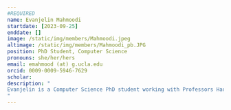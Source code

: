 ```yaml
---
#REQUIRED
name: Evanjelin Mahmoodi 
startdate: [2023-09-25]
enddate: []
image: /static/img/members/Mahmoodi.jpeg
altimage: /static/img/members/Mahmoodi_pb.JPG
position: PhD Student, Computer Science
pronouns: she/her/hers
email: emahmood (at) g.ucla.edu 
orcid: 0009-0009-5946-7629 
scholar: 
description: "
Evanjelin is a Computer Science PhD student working with Professors Harold Pimentel and Sriram Sankararaman. She graduated from UC Santa Cruz in 2021 with majors in Computer Science and Mathematics. After her undergrad, she did a research internship at the NIH where she discovered her interests in computational biology which led her to UCLA for her PhD. For her research, Evanjelin is interested in statistical modeling to find the genetic causes of disease. Outside of school, Evanjelin likes doing (reformer) Pilates and hitting 10K steps a day (OK, she tries), NYTimes Games (better than Sandy), and wearing noise-cancelling headphones to (try to) keep herself from getting distracted by everyone in lab.
"
---
```

